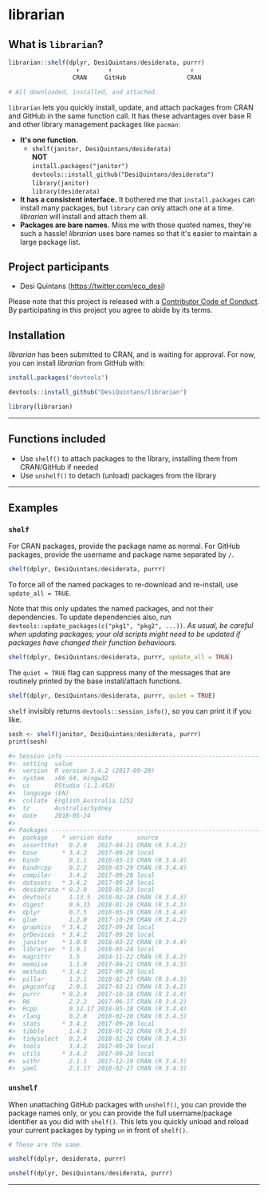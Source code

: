 # librarian

## What is `librarian`?

``` r
librarian::shelf(dplyr, DesiQuintans/desiderata, purrr)
                   ↑        ↑                      ↑
                  CRAN     GitHub                 CRAN

# All downloaded, installed, and attached.
```

`librarian` lets you quickly install, update, and attach packages from CRAN and GitHub in the same function call. It has these advantages over base R and other library management packages like `pacman`:

- **It's one function.** 
    - `shelf(janitor, DesiQuintans/desiderata)`  
      **NOT**  
      `install.packages("janitor")`  
      `devtools::install_github("DesiQuintans/desiderata")`  
      `library(janitor)`  
      `library(desiderata)`
- **It has a consistent interface.** It bothered me that `install.packages` can install many packages, but `library` can only attach one at a time. _librarian_ will install and attach them all.
- **Packages are bare names.** Miss me with those quoted names, they're such a hassle! _librarian_ uses bare names so that it's easier to maintain a large package list.

## Project participants

-   Desi Quintans (<https://twitter.com/eco_desi>)

Please note that this project is released with a [Contributor Code of Conduct](CONDUCT.md). By participating in this project you agree to abide by its terms.

## Installation

_librarian_ has been submitted to CRAN, and is waiting for approval. For now, you can install _librarian_ from GitHub with:

``` r
install.packages("devtools")

devtools::install_github("DesiQuintans/librarian")

library(librarian)
```

---

## Functions included

- Use `shelf()` to attach packages to the library, installing them from CRAN/GitHub if needed
- Use `unshelf()` to detach (unload) packages from the library

---

## Examples

### `shelf`

For CRAN packages, provide the package name as normal. For GitHub packages, provide the username and package name separated by `/`.

``` r
shelf(dplyr, DesiQuintans/desiderata, purrr)
```

To force all of the named packages to re-download and re-install, use `update_all = TRUE`. 

Note that this only updates the named packages, and not their dependencies. To update dependencies also, run `devtools::update_packages(c("pkg1", "pkg2", ...))`. _As usual, be careful when updating packages; your old scripts might need to be updated if packages have changed their function behaviours._

``` r
shelf(dplyr, DesiQuintans/desiderata, purrr, update_all = TRUE)
```

The `quiet = TRUE` flag can suppress many of the messages that are routinely printed by the base install/attach functions.

``` r
shelf(dplyr, DesiQuintans/desiderata, purrr, quiet = TRUE)
```

`shelf` invisibly returns `devtools::session_info()`, so you can print it if you like.

``` r
sesh <- shelf(janitor, DesiQuintans/desiderata, purrr)
print(sesh)

#> Session info -----------------------------------------------------------------------------
#>  setting  value                       
#>  version  R version 3.4.2 (2017-09-28)
#>  system   x86_64, mingw32             
#>  ui       RStudio (1.1.453)           
#>  language (EN)                        
#>  collate  English_Australia.1252      
#>  tz       Australia/Sydney            
#>  date     2018-05-24                  
#> 
#> Packages ---------------------------------------------------------------------------------
#>  package    * version date       source        
#>  assertthat   0.2.0   2017-04-11 CRAN (R 3.4.2)
#>  base       * 3.4.2   2017-09-28 local         
#>  bindr        0.1.1   2018-03-13 CRAN (R 3.4.4)
#>  bindrcpp     0.2.2   2018-03-29 CRAN (R 3.4.4)
#>  compiler     3.4.2   2017-09-28 local         
#>  datasets   * 3.4.2   2017-09-28 local         
#>  desiderata * 0.2.0   2018-05-23 local         
#>  devtools     1.13.5  2018-02-18 CRAN (R 3.4.3)
#>  digest       0.6.15  2018-01-28 CRAN (R 3.4.3)
#>  dplyr        0.7.5   2018-05-19 CRAN (R 3.4.4)
#>  glue         1.2.0   2017-10-29 CRAN (R 3.4.2)
#>  graphics   * 3.4.2   2017-09-28 local         
#>  grDevices  * 3.4.2   2017-09-28 local         
#>  janitor    * 1.0.0   2018-03-22 CRAN (R 3.4.4)
#>  librarian  * 1.0.1   2018-05-24 local         
#>  magrittr     1.5     2014-11-22 CRAN (R 3.4.2)
#>  memoise      1.1.0   2017-04-21 CRAN (R 3.4.3)
#>  methods    * 3.4.2   2017-09-28 local         
#>  pillar       1.2.1   2018-02-27 CRAN (R 3.4.3)
#>  pkgconfig    2.0.1   2017-03-21 CRAN (R 3.4.2)
#>  purrr      * 0.2.4   2017-10-18 CRAN (R 3.4.4)
#>  R6           2.2.2   2017-06-17 CRAN (R 3.4.2)
#>  Rcpp         0.12.17 2018-05-18 CRAN (R 3.4.4)
#>  rlang        0.2.0   2018-02-20 CRAN (R 3.4.3)
#>  stats      * 3.4.2   2017-09-28 local         
#>  tibble       1.4.2   2018-01-22 CRAN (R 3.4.3)
#>  tidyselect   0.2.4   2018-02-26 CRAN (R 3.4.3)
#>  tools        3.4.2   2017-09-28 local         
#>  utils      * 3.4.2   2017-09-28 local         
#>  withr        2.1.1   2017-12-19 CRAN (R 3.4.3)
#>  yaml         2.1.17  2018-02-27 CRAN (R 3.4.3)
```

### `unshelf`

When unattaching GitHub packages with `unshelf()`, you can provide the package names only, or you can provide the full username/package identifier as you did with `shelf()`. This lets you quickly unload and reload your current packages by typing `un` in front of `shelf()`.

``` r
# These are the same.

unshelf(dplyr, desiderata, purrr)

unshelf(dplyr, DesiQuintans/desiderata, purrr)
```

---
